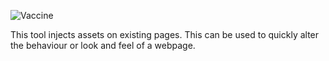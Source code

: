 ![Vaccine](http://dl.getdropbox.com/u/7422112/shares/Vaccine-Xsmall.png)

This tool injects assets on existing pages. This can be used to quickly alter the behaviour or look and feel of a webpage.
